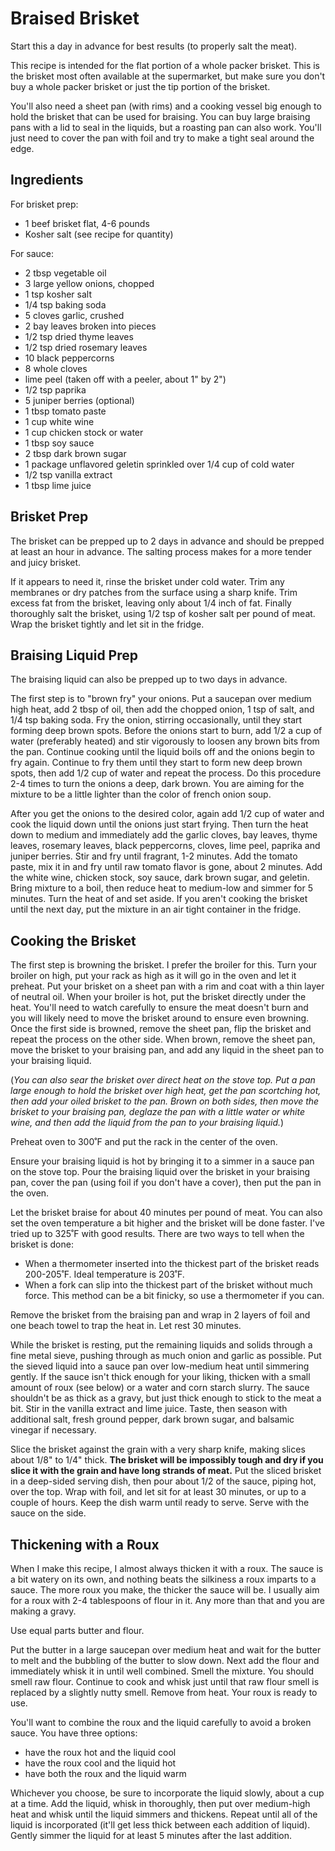 # Braised Brisket

Start this a day in advance for best results (to properly salt the meat).

This recipe is intended for the flat portion of a whole packer brisket. This 
is the brisket most often available at the supermarket, but make sure you don't 
buy a whole packer brisket or just the tip portion of the brisket.

You'll also need a sheet pan (with rims) and a cooking vessel big enough to hold
the brisket that can be used for braising. You can buy large braising pans with
a lid to seal in the liquids, but a roasting pan can also work. You'll just need 
to cover the pan with foil and try to make a tight seal around the edge.

## Ingredients

For brisket prep:

* 1 beef brisket flat, 4-6 pounds
* Kosher salt (see recipe for quantity)

For sauce:

* 2 tbsp vegetable oil
* 3 large yellow onions, chopped
* 1 tsp kosher salt
* 1/4 tsp baking soda
* 5 cloves garlic, crushed
* 2 bay leaves broken into pieces
* 1/2 tsp dried thyme leaves
* 1/2 tsp dried rosemary leaves
* 10 black peppercorns
* 8 whole cloves
* lime peel (taken off with a peeler, about 1" by 2")
* 1/2 tsp paprika
* 5 juniper berries (optional)
* 1 tbsp tomato paste
* 1 cup white wine
* 1 cup chicken stock or water
* 1 tbsp soy sauce
* 2 tbsp dark brown sugar
* 1 package unflavored geletin sprinkled over 1/4 cup of cold water
* 1/2 tsp vanilla extract
* 1 tbsp lime juice

## Brisket Prep

The brisket can be prepped up to 2 days in advance and should be prepped
at least an hour in advance. The salting process makes for a more tender
and juicy brisket.

If it appears to need it, rinse the brisket under cold water. Trim any membranes 
or dry patches from the surface using a sharp knife. Trim excess fat from the 
brisket, leaving only about 1/4 inch of fat. Finally thoroughly salt the brisket, 
using 1/2 tsp of kosher salt per pound of meat. Wrap the brisket tightly and let 
sit in the fridge.

## Braising Liquid Prep

The braising liquid can also be prepped up to two days in advance.

The first step is to "brown fry" your onions. Put a saucepan over medium high 
heat, add 2 tbsp of oil, then add the chopped onion, 1 tsp of salt, and 
1/4 tsp baking soda. Fry the onion, stirring occasionally, until they start 
forming deep brown spots. Before the onions start to burn, add 1/2 a cup of water 
(preferably heated) and stir vigorously to loosen any brown bits from the pan. 
Continue cooking until the liquid boils off and the onions begin to fry again. 
Continue to fry them until they start to form new deep brown spots, then add 
1/2 cup of water and repeat the process. Do this procedure 2-4 times to turn
the onions a deep, dark brown. You are aiming for the mixture to be a little 
lighter than the color of french onion soup.

After you get the onions to the desired color, again add 1/2 cup of water and 
cook the liquid down until the onions just start frying. Then turn the heat down 
to medium and immediately add the garlic cloves, bay leaves, thyme leaves, 
rosemary leaves, black peppercorns, cloves, lime peel, paprika and juniper 
berries. Stir and fry until fragrant, 1-2 minutes. Add the tomato paste, mix it
in and fry until raw tomato flavor is gone, about 2 minutes. Add the white 
wine, chicken stock, soy sauce, dark brown sugar, and geletin. Bring mixture to 
a boil, then reduce heat to medium-low and simmer for 5 minutes. Turn the heat 
of and set aside. If you aren't cooking the brisket until the next day, put the 
mixture in an air tight container in the fridge.

## Cooking the Brisket

The first step is browning the brisket. I prefer the broiler for this. Turn your
broiler on high, put your rack as high as it will go in the oven and let it preheat.
Put your brisket on a sheet pan with a rim and coat with a thin layer of neutral oil. 
When your broiler is hot, put the brisket directly under the heat. You'll need to 
watch carefully to ensure the meat doesn't burn and you will likely need to move the 
brisket around to ensure even browning. Once the first side is browned, remove the 
sheet pan, flip the brisket and repeat the process on the other side. When brown,
remove the sheet pan, move the brisket to your braising pan, and add any liquid
in the sheet pan to your braising liquid.

(_You can also sear the brisket over direct heat on the stove top. Put a pan large
enough to hold the brisket over high heat, get the pan scortching hot, then add
your oiled brisket to the pan. Brown on both sides, then move the brisket to your 
braising pan, deglaze the pan with a little water or white wine, and then add the 
liquid from the pan to your braising liquid._)

Preheat oven to 300˚F and put the rack in the center of the oven.

Ensure your braising liquid is hot by bringing it to a simmer in a sauce pan on the 
stove top. Pour the braising liquid over the brisket in your braising pan, cover the 
pan (using foil if you don't have a cover), then put the pan in the oven. 

Let the brisket braise for about 40 minutes per pound of meat. You can also set the 
oven temperature a bit higher and the brisket will be done faster. I've tried up to 
325˚F with good results. There are two ways to tell when the brisket is done:

- When a thermometer inserted into the thickest part of the brisket reads 200-205˚F.
  Ideal temperature is 203˚F.
- When a fork can slip into the thickest part of the brisket without much force. This
  method can be a bit finicky, so use a thermometer if you can.

Remove the brisket from the braising pan and wrap in 2 layers of foil and one beach
towel to trap the heat in. Let rest 30 minutes. 

While the brisket is resting, put the remaining liquids and solids through a fine 
metal sieve, pushing through as much onion and garlic as possible. Put the sieved 
liquid into a sauce pan over low-medium heat until simmering gently. If the sauce 
isn't thick enough for your liking, thicken with a small amount of roux (see below)
or a water and corn starch slurry. The sauce shouldn't be as thick as a gravy, but
just thick enough to stick to the meat a bit. Stir in the vanilla extract and lime
juice. Taste, then season with additional salt, fresh ground pepper, dark brown 
sugar, and balsamic vinegar if necessary.

Slice the brisket against the grain with a very sharp knife, making slices about 
1/8" to 1/4" thick. **The brisket will be impossibly tough and dry if you slice it 
with the grain and have long strands of meat.** Put the sliced brisket in a 
deep-sided serving dish, then pour about 1/2 of the sauce, piping hot, over 
the top. Wrap with foil, and let sit for at least 30 minutes, or up to a couple of 
hours. Keep the dish warm until ready to serve. Serve with the sauce on the side.

## Thickening with a Roux

When I make this recipe, I almost always thicken it with a roux. The sauce is a bit
watery on its own, and nothing beats the silkiness a roux imparts to a sauce. The 
more roux you make, the thicker the sauce will be. I usually aim for a roux with 
2-4 tablespoons of flour in it. Any more than that and you are making a gravy.

Use equal parts butter and flour.

Put the butter in a large saucepan over medium heat and wait for the butter to
melt and the bubbling of the butter to slow down. Next add the flour and
immediately whisk it in until well combined. Smell the mixture. You should
smell raw flour. Continue to cook and whisk just until that raw flour smell
is replaced by a slightly nutty smell. Remove from heat. Your roux is ready
to use.

You'll want to combine the roux and the liquid carefully to avoid a broken
sauce. You have three options:

* have the roux hot and the liquid cool
* have the roux cool and the liquid hot
* have both the roux and the liquid warm

Whichever you choose, be sure to incorporate the liquid slowly, about a cup
at a time. Add the liquid, whisk in thoroughly, then put over medium-high
heat and whisk until the liquid simmers and thickens. Repeat until all of
the liquid is incorporated (it'll get less thick between each addition of
liquid). Gently simmer the liquid for at least 5 minutes after the last 
addition.
